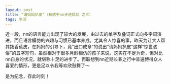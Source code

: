 ```yaml
---
layout: post
title: “请妈妈扒皮”（有感于nn步进现状 之三）
tags: 生活
---
```


近一段，nn的语言能力出现了较大的发展，由过去的单字及叠词正式向多字词演进，而且语言模仿的兴趣与习惯已基本养成。尤其令人惊喜的事，昨天为让大人帮其拨香蕉皮，在妈妈的引导下，竟“出口成章”的说出“请妈妈扒皮”这样“惊世骇俗”的五字短句，虽然相对于很多月龄相仿的孩子来说，这实在不足为奇，但对比nn自身的状况，就堪称十足的进步了。再联想到nn近期长春之行中普遍博得众人喜爱的情形，更是足以令我等欢欣鼓舞了～

是为纪念，存此时刻！